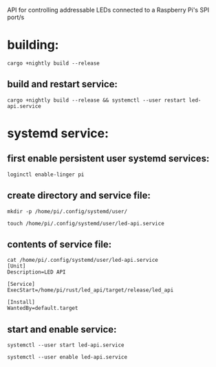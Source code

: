 API for controlling addressable LEDs connected to a Raspberry Pi's SPI port/s

# building:
```
cargo +nightly build --release
```
## build and restart service:
```
cargo +nightly build --release && systemctl --user restart led-api.service
```

# systemd service:

## first enable persistent user systemd services:
```
loginctl enable-linger pi
```
## create directory and service file:
```
mkdir -p /home/pi/.config/systemd/user/

touch /home/pi/.config/systemd/user/led-api.service
```
## contents of service file:
```
cat /home/pi/.config/systemd/user/led-api.service
[Unit]
Description=LED API

[Service]
ExecStart=/home/pi/rust/led_api/target/release/led_api

[Install]
WantedBy=default.target
```

## start and enable service:
```
systemctl --user start led-api.service

systemctl --user enable led-api.service
```
